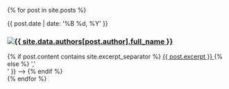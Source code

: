 {% for post in site.posts %}
  <div class="blog-post spacing">
    <span class="date">
      {{ post.date | date: '%B %d, %Y' }}
    </span>
    <h3>
      <a href="http://twitter.com/{{ site.data.authors[post.author].twitter_handle }}">
        <img src="{{ site.data.authors[post.author].image_path }}" alt="{{ site.data.authors[post.author].full_name }}" class="profile" />
      </a>
     <!-- <a href="{{ post.url }}">{{ post.title }}</a> -->
    </h3>
    {% if post.content contains site.excerpt_separator %}
      <a href="{{ post.url | prepend: site.baseurl }}">
         {{ post.excerpt }}
      </a>
    {% else %}
      <!-- {{ post.content | replace_first: '<!--more-->','<br>' }} -->
    {% endif %}
  </div>
{% endfor %}
